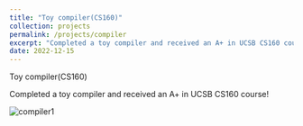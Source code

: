 ```yaml
---
title: "Toy compiler(CS160)"
collection: projects
permalink: /projects/compiler
excerpt: "Completed a toy compiler and received an A+ in UCSB CS160 course!<br/><img src='/images/compiler1.jpg'>"
date: 2022-12-15
---
```

Toy compiler(CS160)

Completed a toy compiler and received an A+ in UCSB CS160 course!

![compiler1](http://jinjinhe2001.github.io/images/compiler1.jpg)
